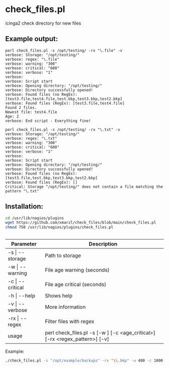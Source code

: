 # check_files.pl
icinga2 check directory for new files

## Example output:
```
perl check_files.pl -s /opt/testing/ -rx "\.file" -v
verbose: Storage: "/opt/testing/"
verbose: regex: "\.file"
verbose: warning: "300"
verbose: critical: "600"
verbose: verbose: "1"
verbose: 
verbose: Script start
verbose: Opening directory: "/opt/testing/"
verbose: Directory successfully opened!
verbose: Found files (no RegEx): [test3.file,test4.file,test.bkp,test3.bkp,test2.bkp]
verbose: Found files (RegEx): [test3.file,test4.file]
Found 2 files.
Newest file: test4.file
Age: 2
verbose: End script - Everything fine!
```
```
perl check_files.pl -s /opt/testing/ -rx "\.txt" -v
verbose: Storage: "/opt/testing/"
verbose: regex: "\.txt"
verbose: warning: "300"
verbose: critical: "600"
verbose: verbose: "1"
verbose: 
verbose: Script start
verbose: Opening directory: "/opt/testing/"
verbose: Directory successfully opened!
verbose: Found files (no RegEx): [test3.file,test.bkp,test3.bkp,test2.bkp]
verbose: Found files (RegEx): []
Critical: Storage "/opt/testing/" does not contain a file matching the pattern "\.txt"
```


## Installation:
```sh
cd /usr/lib/nagios/plugins
wget https://github.com/xmarzl/check_files/blob/main/check_files.pl
chmod 750 /usr/lib/nagios/plugins/check_files.pl
```
## 

| Parameter         | Description                 |
| ----------------- | --------------------------- |
| -s  \| --storage  | Path to storage             |
| -w  \| --warning  | File age warning (seconds)  |
| -c  \| --critical | File age critical (seconds) |
| -h  \| --help     | Shows help                  |
| -v  \| --verbose  | More information            |
| -rx \| --regex    | Filter files with regex     |
| usage | perl check_files.pl -s <storage> [-w <warning>] [-c <age_critical>] [-rx <regex_pattern>] [-v] |

Example:
```bash
./check_files.pl -s "/opt/example/backups" -rx "\\.bkp" -w 400 -c 1000 -v
```
